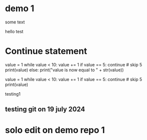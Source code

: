 # demo 1

some text

hello test


# Continue statement
value = 1
while value < 10:
    value += 1
    if value == 5:
        continue      # skip 5
    print(value)
else:
    print("value is now equal to " + str(value))
    
value = 1
while value < 10:
    value += 1
    if value == 5:
        continue      # skip 5
    print(value)

testing1

## testing git on 19 july 2024

# solo edit on demo repo 1